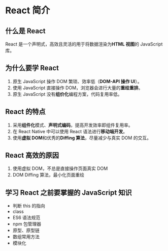 # React 简介

## 什么是 React

React 是一个声明式，高效且灵活的用于将数据渲染为**HTML 视图**的 JavaScript 库。

## 为什么要学 React

1. 原生 JavaScript 操作 DOM 繁琐、效率低（**DOM-API 操作 UI**）。
2. 使用 JavaScript 直接操作 DOM，浏览器会进行大量的**重绘重排**。
3. 原生 JavaScript 没有**组价化**编程方案，代码复用率低。

## React 的特点

1. 采用**组件化**模式、**声明式编码**，提高开发效率即组件复用率。
2. 在 React Native 中可以使用 React 语法进行**移动端开发**。
3. 使用**虚拟 DOM**和优秀的**Diffing 算法**，尽量减少与真实 DOM 的交互。

## React 高效的原因

1. 使用虚拟 DOM，不总是直接操作页面真实 DOM
2. DOM Diffing 算法，最小化页面重绘

## 学习 React 之前要掌握的 JavaScript 知识

- 判断 this 的指向
- class
- ES6 语法规范
- npm 包管理器
- 原型、原型链
- 数组常用方法
- 模块化
